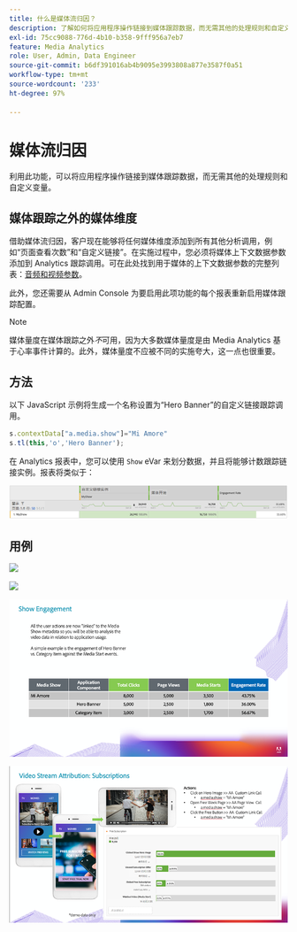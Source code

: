 ```yaml
---
title: 什么是媒体流归因？
description: 了解如何将应用程序操作链接到媒体跟踪数据，而无需其他的处理规则和自定义变量。
exl-id: 75cc9088-776d-4b10-b358-9fff956a7eb7
feature: Media Analytics
role: User, Admin, Data Engineer
source-git-commit: b6df391016ab4b9095e3993808a877e3587f0a51
workflow-type: tm+mt
source-wordcount: '233'
ht-degree: 97%

---
```


# 媒体流归因

利用此功能，可以将应用程序操作链接到媒体跟踪数据，而无需其他的处理规则和自定义变量。

## 媒体跟踪之外的媒体维度

借助媒体流归因，客户现在能够将任何媒体维度添加到所有其他分析调用，例如“页面查看次数”和“自定义链接”。在实施过程中，您必须将媒体上下文数据参数添加到 Analytics 跟踪调用。可在此处找到用于媒体的上下文数据参数的完整列表：[音频和视频参数](/help/metrics-and-metadata/audio-video-parameters.md)。

此外，您还需要从 Admin Console 为要启用此项功能的每个报表重新启用媒体跟踪配置。

>[!NOTE]
>
>媒体量度在媒体跟踪之外&#x200B;_不_&#x200B;可用，因为大多数媒体量度是由 Media Analytics 基于心率事件计算的。此外，媒体量度不应被不同的实施夸大，这一点也很重要。

## 方法

以下 JavaScript 示例将生成一个名称设置为“Hero Banner”的自定义链接跟踪调用。

```javascript
s.contextData["a.media.show"]="Mi Amore"
s.tl(this,'o','Hero Banner');
```

在 Analytics 报表中，您可以使用 `Show` eVar 来划分数据，并且将能够计数跟踪链接实例。报表将类似于：

![](/assets/myShow-rpt-1.png)

## 用例

![](/assets/vid-stream-attr-category.png)

![](/assets/vid-stream-attr-hero.png)

![](/assets/show-engagement.png)

![](/assets/vid-stream-attr-subs.png)
